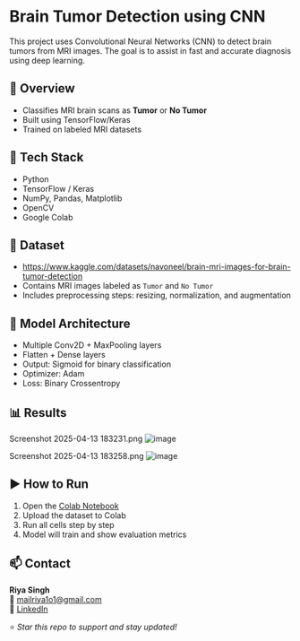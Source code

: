 # Brain Tumor Detection using CNN

This project uses Convolutional Neural Networks (CNN) to detect brain tumors from MRI images. The goal is to assist in fast and accurate diagnosis using deep learning.

## 🧠 Overview
- Classifies MRI brain scans as **Tumor** or **No Tumor**
- Built using TensorFlow/Keras
- Trained on labeled MRI datasets

## 🔧 Tech Stack
- Python
- TensorFlow / Keras
- NumPy, Pandas, Matplotlib
- OpenCV
- Google Colab

## 📁 Dataset
- https://www.kaggle.com/datasets/navoneel/brain-mri-images-for-brain-tumor-detection
- Contains MRI images labeled as `Tumor` and `No Tumor`
- Includes preprocessing steps: resizing, normalization, and augmentation

## 🧱 Model Architecture
- Multiple Conv2D + MaxPooling layers
- Flatten + Dense layers
- Output: Sigmoid for binary classification
- Optimizer: Adam
- Loss: Binary Crossentropy

## 📊 Results
Screenshot 2025-04-13 183231.png
![image](https://github.com/user-attachments/assets/f880387f-5d1a-4daa-a45e-94ee05b15eee)

Screenshot 2025-04-13 183258.png
![image](https://github.com/user-attachments/assets/5d4e65c0-f381-41a5-805a-688f9b7e4667)

## ▶️ How to Run
1. Open the [Colab Notebook](https://colab.research.google.com/drive/1etk6n3h0Jpa6A10AVFFrXn2lEe9H8SHC#scrollTo=R2UvH8_Fw2hW)
2. Upload the dataset to Colab
3. Run all cells step by step
4. Model will train and show evaluation metrics

## 📫 Contact

**Riya Singh**  
📧 mailriya1o1@gmail.com  
🔗 [LinkedIn](https://linkedin.com/in/riya1o1)

⭐ *Star this repo to support and stay updated!*

